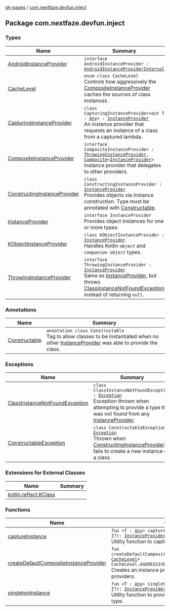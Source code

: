[gh-pages](../index.md) / [com.nextfaze.devfun.inject](./index.md)

## Package com.nextfaze.devfun.inject

### Types

| Name | Summary |
|---|---|
| [AndroidInstanceProvider](-android-instance-provider/index.md) | `interface AndroidInstanceProvider : `[`AndroidInstanceProviderInternal`](../com.nextfaze.devfun.internal.android/-android-instance-provider-internal/index.md) |
| [CacheLevel](-cache-level/index.md) | `enum class CacheLevel`<br>Controls how aggressively the [CompositeInstanceProvider](-composite-instance-provider.md) caches the sources of class instances. |
| [CapturingInstanceProvider](-capturing-instance-provider/index.md) | `class CapturingInstanceProvider<out T : `[`Any`](https://kotlinlang.org/api/latest/jvm/stdlib/kotlin/-any/index.html)`> : `[`InstanceProvider`](-instance-provider/index.md)<br>An instance provider that requests an instance of a class from a captured lambda. |
| [CompositeInstanceProvider](-composite-instance-provider.md) | `interface CompositeInstanceProvider : `[`ThrowingInstanceProvider`](-throwing-instance-provider/index.md)`, `[`Composite`](../com.nextfaze.devfun.core/-composite/index.md)`<`[`InstanceProvider`](-instance-provider/index.md)`>`<br>Instance provider that delegates to other providers. |
| [ConstructingInstanceProvider](-constructing-instance-provider/index.md) | `class ConstructingInstanceProvider : `[`InstanceProvider`](-instance-provider/index.md)<br>Provides objects via instance construction. Type must be annotated with [Constructable](-constructable/index.md). |
| [InstanceProvider](-instance-provider/index.md) | `interface InstanceProvider`<br>Provides object instances for one or more types. |
| [KObjectInstanceProvider](-k-object-instance-provider/index.md) | `class KObjectInstanceProvider : `[`InstanceProvider`](-instance-provider/index.md)<br>Handles Kotlin `object` and `companion object` types. |
| [ThrowingInstanceProvider](-throwing-instance-provider/index.md) | `interface ThrowingInstanceProvider : `[`InstanceProvider`](-instance-provider/index.md)<br>Same as [InstanceProvider](-instance-provider/index.md), but throws [ClassInstanceNotFoundException](-class-instance-not-found-exception/index.md) instead of returning `null`. |

### Annotations

| Name | Summary |
|---|---|
| [Constructable](-constructable/index.md) | `annotation class Constructable`<br>Tag to allow classes to be instantiated when no other [InstanceProvider](-instance-provider/index.md) was able to provide the class. |

### Exceptions

| Name | Summary |
|---|---|
| [ClassInstanceNotFoundException](-class-instance-not-found-exception/index.md) | `class ClassInstanceNotFoundException : `[`Exception`](https://kotlinlang.org/api/latest/jvm/stdlib/kotlin/-exception/index.html)<br>Exception thrown when attempting to provide a type that was not found from any [InstanceProvider](-instance-provider/index.md). |
| [ConstructableException](-constructable-exception/index.md) | `class ConstructableException : `[`Exception`](https://kotlinlang.org/api/latest/jvm/stdlib/kotlin/-exception/index.html)<br>Thrown when [ConstructingInstanceProvider](-constructing-instance-provider/index.md) fails to create a new instance of a class. |

### Extensions for External Classes

| Name | Summary |
|---|---|
| [kotlin.reflect.KClass](kotlin.reflect.-k-class/index.md) |  |

### Functions

| Name | Summary |
|---|---|
| [captureInstance](capture-instance.md) | `fun <T : `[`Any`](https://kotlinlang.org/api/latest/jvm/stdlib/kotlin/-any/index.html)`> captureInstance(instance: () -> `[`T`](capture-instance.md#T)`?): `[`InstanceProvider`](-instance-provider/index.md)<br>Utility function to capture an instance of an object. |
| [createDefaultCompositeInstanceProvider](create-default-composite-instance-provider.md) | `fun createDefaultCompositeInstanceProvider(cacheLevel: `[`CacheLevel`](-cache-level/index.md)` = CacheLevel.AGGRESSIVE): `[`CompositeInstanceProvider`](-composite-instance-provider.md)<br>Creates an instance provider that delegates to other providers. |
| [singletonInstance](singleton-instance.md) | `fun <T : `[`Any`](https://kotlinlang.org/api/latest/jvm/stdlib/kotlin/-any/index.html)`> singletonInstance(instance: () -> `[`T`](singleton-instance.md#T)`?): `[`InstanceProvider`](-instance-provider/index.md)<br>Utility function to provide a single instance of some type. |
